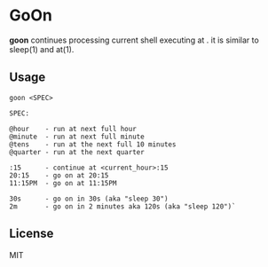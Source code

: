 # GoOn

**goon** continues processing current shell executing at <spec>. it is similar
to sleep(1) and at(1).

## Usage

```
goon <SPEC>

SPEC:

@hour    - run at next full hour
@minute  - run at next full minute
@tens    - run at the next full 10 minutes
@quarter - run at the next quarter

:15      - continue at <current_hour>:15
20:15    - go on at 20:15
11:15PM  - go on at 11:15PM

30s      - go on in 30s (aka "sleep 30")
2m       - go on in 2 minutes aka 120s (aka "sleep 120")`
```

## License

MIT
